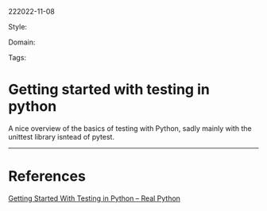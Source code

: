 222022-11-08

Style: 

Domain:

Tags:

# Getting started with testing in python

A nice overview of the basics of testing with Python, sadly mainly with the unittest library isntead of pytest.




___
# References
[Getting Started With Testing in Python – Real Python](https://realpython.com/python-testing/)